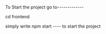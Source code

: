 To Start the project go to-------------

cd frontend 

simply write    npm start ----     to start the project 
